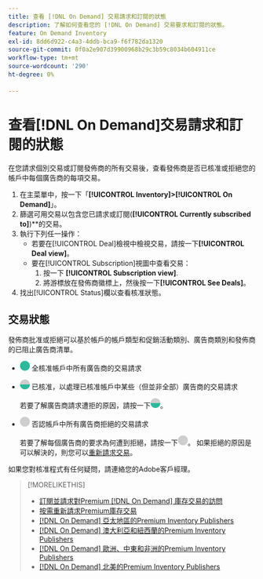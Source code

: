 ```yaml
---
title: 查看 [!DNL On Demand] 交易請求和訂閱的狀態
description: 了解如何查看您的 [!DNL On Demand] 交易要求和訂閱的狀態。
feature: On Demand Inventory
exl-id: 8dd6d922-c4a3-4ddb-bca9-f6f782da1320
source-git-commit: 0f0a2e907d39900968b29c3b59c8034b604911ce
workflow-type: tm+mt
source-wordcount: '290'
ht-degree: 0%

---
```


# 查看[!DNL On Demand]交易請求和訂閱的狀態

在您請求個別交易或訂閱發佈商的所有交易後，查看發佈商是否已核准或拒絕您的帳戶中每個廣告商的每項交易。

1. 在主菜單中，按一下「**[!UICONTROL Inventory]>[!UICONTROL On Demand]**」。
1. 篩選可用交易以包含您已請求或訂閱(**[!UICONTROL Currently subscribed to]**)**的交易。
1. 執行下列任一操作：
   * 若要在[!UICONTROL Deal]檢視中檢視交易，請按一下&#x200B;**[!UICONTROL Deal view]**。
   * 要在[!UICONTROL Subscription]視圖中查看交易：
      1. 按一下 **[!UICONTROL Subscription view]**.
      1. 將游標放在發佈商徽標上，然後按一下&#x200B;**[!UICONTROL See Deals]**。
1. 找出[!UICONTROL Status]欄以查看核准狀態。

## 交易狀態

發佈商批准或拒絕可以基於帳戶的帳戶類型和促銷活動類別、廣告商類別和發佈商的已阻止廣告商清單。

* ![已完](/help/dsp/assets/approved.png) 全核准帳戶中所有廣告商的交易請求

* ![部分](/help/dsp/assets/partly-approved.png) 已核准，以處理已核准帳戶中某些（但並非全部）廣告商的交易請求

   若要了解廣告商請求遭拒的原因，請按一下![partially approved](/help/dsp/assets/partly-approved.png)。

* ![](/help/dsp/assets/denied.png) 否認帳戶中所有廣告商拒絕的交易請求

   若要了解每個廣告商的要求為何遭到拒絕，請按一下![denied](/help/dsp/assets/denied.png)。 如果拒絕的原因是可以解決的，則您可以[重新請求交易](/help/dsp/inventory/on-demand-inventory-rerequest.md)。

如果您對核准程式有任何疑問，請連絡您的Adobe客戶經理。

>[!MORELIKETHIS]
>
>* [訂閱並請求對Premium [!DNL On Demand] 庫存交易的訪問](on-demand-inventory-subscribe.md)
>* [按需重新請求Premium庫存交易](on-demand-inventory-rerequest.md)
>* [[!DNL On Demand] 亞太地區的Premium Inventory Publishers](on-demand-inventory-publishers-apac.md)
>* [[!DNL On Demand] 澳大利亞和紐西蘭的Premium Inventory Publishers](on-demand-inventory-publishers-anz.md)
>* [[!DNL On Demand] 歐洲、中東和非洲的Premium Inventory Publishers](on-demand-inventory-publishers-emea.md)
>* [[!DNL On Demand] 北美的Premium Inventory Publishers](on-demand-inventory-publishers-na.md)

